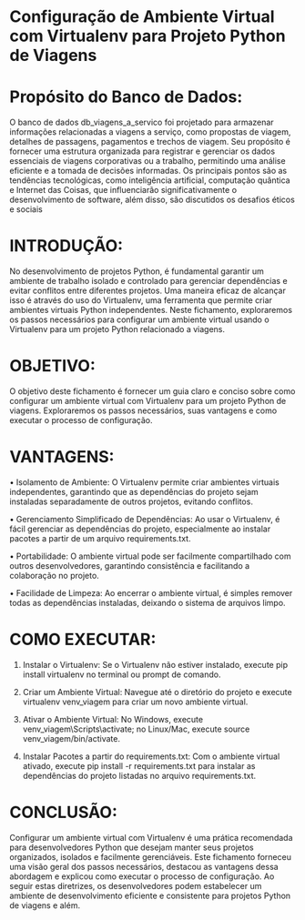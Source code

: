 # Configuração de Ambiente Virtual com Virtualenv para Projeto Python de Viagens



# Propósito do Banco de Dados:

O banco de dados db_viagens_a_servico foi projetado para armazenar informações relacionadas a viagens a serviço, como propostas de viagem, detalhes de passagens, pagamentos e trechos de viagem. Seu propósito é fornecer uma estrutura organizada para registrar e gerenciar os dados essenciais de viagens corporativas ou a trabalho, permitindo uma análise eficiente e a tomada de decisões informadas.
Os principais pontos são as tendências tecnológicas, como inteligência artificial, computação quântica e Internet das Coisas, que influenciarão significativamente o desenvolvimento de software, além disso, são discutidos os desafios éticos e sociais
 
# INTRODUÇÃO:

No desenvolvimento de projetos Python, é fundamental garantir um ambiente de trabalho isolado e controlado para gerenciar dependências e evitar conflitos entre diferentes projetos. Uma maneira eficaz de alcançar isso é através do uso do Virtualenv, uma ferramenta que permite criar ambientes virtuais Python independentes. Neste fichamento, exploraremos os passos necessários para configurar um ambiente virtual usando o Virtualenv para um projeto Python relacionado a viagens.


# OBJETIVO:

O objetivo deste fichamento é fornecer um guia claro e conciso sobre como configurar um ambiente virtual com Virtualenv para um projeto Python de viagens. Exploraremos os passos necessários, suas vantagens e como executar o processo de configuração.

# VANTAGENS:

•	Isolamento de Ambiente: O Virtualenv permite criar ambientes virtuais independentes, garantindo que as dependências do projeto sejam instaladas separadamente de outros projetos, evitando conflitos.

•	Gerenciamento Simplificado de Dependências: Ao usar o Virtualenv, é fácil gerenciar as dependências do projeto, especialmente ao instalar pacotes a partir de um arquivo requirements.txt.

•	Portabilidade: O ambiente virtual pode ser facilmente compartilhado com outros desenvolvedores, garantindo consistência e facilitando a colaboração no projeto.

•	Facilidade de Limpeza: Ao encerrar o ambiente virtual, é simples remover todas as dependências instaladas, deixando o sistema de arquivos limpo.


# COMO EXECUTAR:

1.	Instalar o Virtualenv: Se o Virtualenv não estiver instalado, execute pip install virtualenv no terminal ou prompt de comando.

2.	Criar um Ambiente Virtual: Navegue até o diretório do projeto e execute virtualenv venv_viagem para criar um novo ambiente virtual.

3.	Ativar o Ambiente Virtual: No Windows, execute venv_viagem\Scripts\activate; no Linux/Mac, execute source venv_viagem/bin/activate.

4.	Instalar Pacotes a partir do requirements.txt: Com o ambiente virtual ativado, execute pip install -r requirements.txt para instalar as dependências do projeto listadas no arquivo requirements.txt.


# CONCLUSÃO:

Configurar um ambiente virtual com Virtualenv é uma prática recomendada para desenvolvedores Python que desejam manter seus projetos organizados, isolados e facilmente gerenciáveis. Este fichamento forneceu uma visão geral dos passos necessários, destacou as vantagens dessa abordagem e explicou como executar o processo de configuração. Ao seguir estas diretrizes, os desenvolvedores podem estabelecer um ambiente de desenvolvimento eficiente e consistente para projetos Python de viagens e além.
